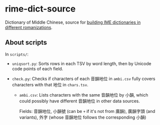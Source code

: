 # rime-dict-source

Dictionary of Middle Chinese, source for [building IME dictionaries in different romanizations](https://github.com/nk2028/rime-dict-builder).

## About scripts

In `scripts/`:

- `uniqsort.py`: Sorts rows in each TSV by word length, then by Unicode code points of each field.

- `check.py`: Checks if characters of each 音韻地位 in `ambi.csv` fully covers characters with that 地位 in `chars.tsv`.

  - `ambi.csv`: Lists characters with the same 音韻地位 by 小韻, which could possibly have different 音韻地位 in other data sources.

    Fields: 音韻地位, 小韻號 (can be `+` if it's not from 廣韻), 廣韻字頭 (and variants), 外字 (whose 音韻地位 follows the corresponding 小韻)
